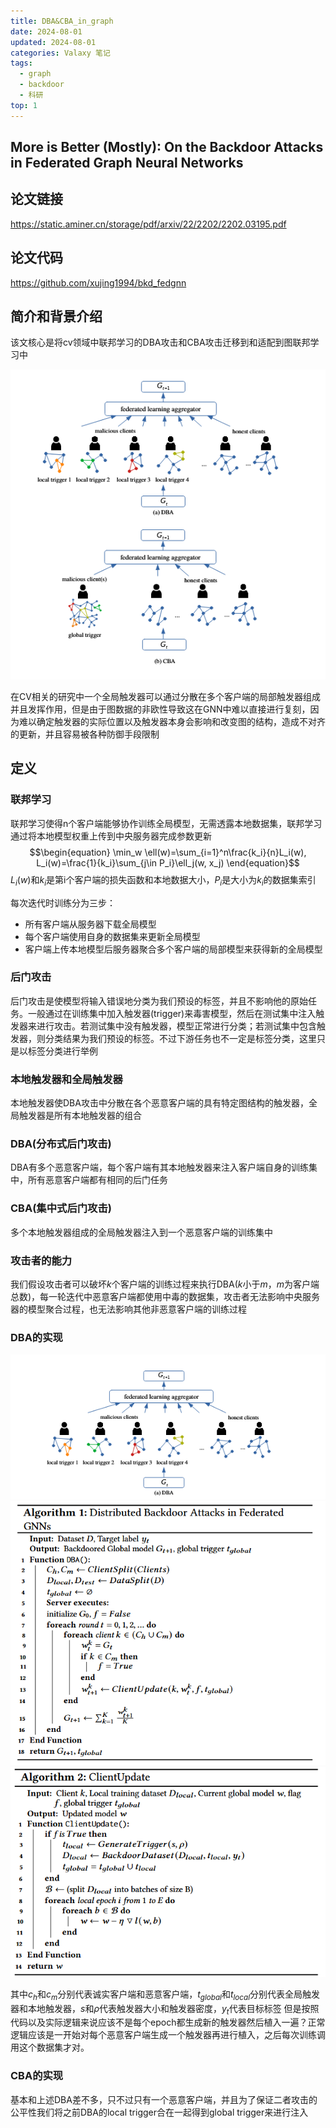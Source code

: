 ```yaml
---
title: DBA&CBA_in_graph
date: 2024-08-01
updated: 2024-08-01
categories: Valaxy 笔记
tags:
  - graph
  - backdoor
  - 科研
top: 1
---
```


## More is Better (Mostly): On the Backdoor Attacks in Federated Graph Neural Networks

## 论文链接
https://static.aminer.cn/storage/pdf/arxiv/22/2202/2202.03195.pdf

## 论文代码
https://github.com/xujing1994/bkd_fedgnn

## 简介和背景介绍

该文核心是将cv领域中联邦学习的DBA攻击和CBA攻击迁移到和适配到图联邦学习中

![[Pasted image 20240727153558.png]](./Pasted%20image%2020240727153558.png)

在CV相关的研究中一个全局触发器可以通过分散在多个客户端的局部触发器组成并且发挥作用，但是由于图数据的非欧性导致这在GNN中难以直接进行复刻，因为难以确定触发器的实际位置以及触发器本身会影响和改变图的结构，造成不对齐的更新，并且容易被各种防御手段限制

## 定义

### 联邦学习

联邦学习使得n个客户端能够协作训练全局模型，无需透露本地数据集，联邦学习通过将本地模型权重上传到中央服务器完成参数更新
$$\begin{equation}
\min_w \ell(w)=\sum_{i=1}^n\frac{k_i}{n}L_i(w), L_i(w)=\frac{1}{k_i}\sum_{j\in P_i}\ell_j(w, x_j)
\end{equation}$$
$L_i(w)$和$k_i$是第i个客户端的损失函数和本地数据大小，$P_i$是大小为$k_i$的数据集索引

每次迭代时训练分为三步：
- 所有客户端从服务器下载全局模型
- 每个客户端使用自身的数据集来更新全局模型
- 客户端上传本地模型后服务器聚合多个客户端的局部模型来获得新的全局模型

### 后门攻击

后门攻击是使模型将输入错误地分类为我们预设的标签，并且不影响他的原始任务。一般通过在训练集中加入触发器(trigger)来毒害模型，然后在测试集中注入触发器来进行攻击。若测试集中没有触发器，模型正常进行分类；若测试集中包含触发器，则分类结果为我们预设的标签。不过下游任务也不一定是标签分类，这里只是以标签分类进行举例

### 本地触发器和全局触发器

本地触发器使DBA攻击中分散在各个恶意客户端的具有特定图结构的触发器，全局触发器是所有本地触发器的组合

### DBA(分布式后门攻击)

DBA有多个恶意客户端，每个客户端有其本地触发器来注入客户端自身的训练集中，所有恶意客户端都有相同的后门任务

### CBA(集中式后门攻击)

多个本地触发器组成的全局触发器注入到一个恶意客户端的训练集中

### 攻击者的能力

我们假设攻击者可以破坏$k$个客户端的训练过程来执行DBA($k$小于$m$，$m$为客户端总数)，每一轮迭代中恶意客户端都使用中毒的数据集，攻击者无法影响中央服务器的模型聚合过程，也无法影响其他非恶意客户端的训练过程


### DBA的实现
![[Pasted image 20240727161314.png]](./Pasted%20image%2020240727161314.png)
![[Pasted image 20240727161624.png]](./Pasted%20image%2020240727161624.png)
![[Pasted image 20240727161903.png]](./Pasted%20image%2020240727161903.png)

其中$c_h$和$c_m$分别代表诚实客户端和恶意客户端，$t_{global}$和$t_{local}$分别代表全局触发器和本地触发器，$s$和$\rho$代表触发器大小和触发器密度，$y_t$代表目标标签
但是按照代码以及实际逻辑来说应该不是每个epoch都生成新的触发器然后植入一遍？正常逻辑应该是一开始对每个恶意客户端生成一个触发器再进行植入，之后每次训练调用这个数据集才对。

### CBA的实现

基本和上述DBA差不多，只不过只有一个恶意客户端，并且为了保证二者攻击的公平性我们将之前DBA的local trigger合在一起得到global trigger来进行注入


